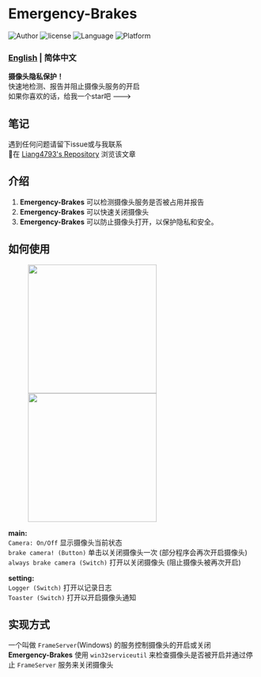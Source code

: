 # Emergency-Brakes
<p>
    <img src="https://img.shields.io/badge/Author-Liang4793-blue" alt="Author" />
    <img src="https://img.shields.io/github/license/liang4793/Emergency-Brakes" alt="license" />
    <img src="https://img.shields.io/badge/Language-Python-yellow" alt="Language" />
    <img src="https://img.shields.io/badge/Platform-windows-lightgrey" alt="Platform" />
</p>

### [English](/README.md) | 简体中文

**摄像头隐私保护！**  
快速地检测、报告并阻止摄像头服务的开启   
如果你喜欢的话，给我一个star吧 --->  

## 笔记
遇到任何问题请留下issue或与我联系  
🔗在 [Liang4793's Repository](https://liang4793.github.io/docs/project_docs/E-B_doc.html) 浏览该文章

## 介绍
1. **Emergency-Brakes** 可以检测摄像头服务是否被占用并报告  
2. **Emergency-Brakes** 可以快速关闭摄像头
3. **Emergency-Brakes** 可以防止摄像头打开，以保护隐私和安全。

## 如何使用

<figure class="half">
    <img src="https://s2.loli.net/2022/06/13/GHqgpKXF6lVUQT3.jpg" style="width: 260px; height: auto"/>
    <img src="https://s2.loli.net/2022/06/13/NKHTy4Ql7xjcviG.jpg" style="width: 260px; height: auto"/>
</figure>

**main:**  
`Camera: On/Off` 显示摄像头当前状态  
`brake camera! (Button)` 单击以关闭摄像头一次 (部分程序会再次开启摄像头)  
`always brake camera (Switch)` 打开以关闭摄像头 (阻止摄像头被再次开启)

**setting:**  
`Logger (Switch)` 打开以记录日志  
`Toaster (Switch)` 打开以开启摄像头通知

## 实现方式
一个叫做 `FrameServer`(Windows) 的服务控制摄像头的开启或关闭  
**Emergency-Brakes** 使用 `win32serviceutil` 来检查摄像头是否被开启并通过停止 `FrameServer` 服务来关闭摄像头
